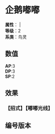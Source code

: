 <script setup>
let list = [
    { number: "2AGB-015", url: "/packs/2AGB" }
]
</script>

# 企鹅嘟嘟

**属性**：<CardAttribute text="冰"/> | <CardAttribute text="水"/><br>
**等级**：2<br>
**系类**：鸟灵

## 数值

**AP**:3<br>
**DP**:3<br>
**SP**:2

## 效果

### 【招式】【嘟嘟光线】

## 编号版本

<CardNumberBox :list="list"/>